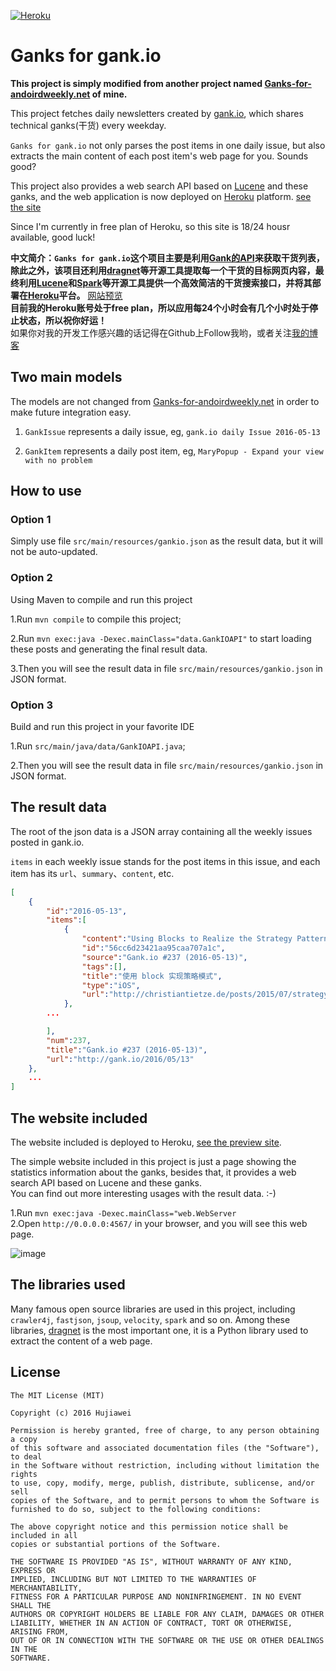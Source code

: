 [![Heroku](https://heroku-badge.herokuapp.com/?app=gankio&style=flat&svg=1)](http://gankio.herokuapp.com/)

# Ganks for gank.io

**This project is simply modified from another project named [Ganks-for-andoirdweekly.net](https://github.com/hujiaweibujidao/Ganks-for-andoirdweekly.net) of mine.**

This project fetches daily newsletters created by [gank.io](http://gank.io/), which shares technical ganks(干货) every weekday.

`Ganks for gank.io` not only parses the post items in one daily issue, but also extracts the main content of each post item's web page for you. Sounds good?

This project also provides a web search API based on [Lucene](http://lucene.apache.org/) and these ganks, and the web application is now deployed on [Heroku](https://www.heroku.com/) platform. [see the site](http://gankio.herokuapp.com/)   

Since I'm currently in free plan of Heroku, so this site is 18/24 housr available, good luck!

**中文简介：`Ganks for gank.io`这个项目主要是利用[Gank的API](http://gank.io/api)来获取干货列表，除此之外，该项目还利用[dragnet](https://github.com/seomoz/dragnet)等开源工具提取每一个干货的目标网页内容，最终利用[Lucene](http://lucene.apache.org/)和[Spark](http://sparkjava.com/)等开源工具提供一个高效简洁的干货搜索接口，并将其部署在[Heroku](https://www.heroku.com/)平台。**  [网站预览](http://gankio.herokuapp.com/)     
**目前我的Heroku账号处于free plan，所以应用每24个小时会有几个小时处于停止状态，所以祝你好运！**     
如果你对我的开发工作感兴趣的话记得在Github上Follow我哟，或者关注[我的博客](http://hujiaweibujidao.github.io/)    

## Two main models

The models are not changed from [Ganks-for-andoirdweekly.net](https://github.com/hujiaweibujidao/Ganks-for-andoirdweekly.net) in order to make future integration easy.

1. `GankIssue` represents a daily issue, eg, `gank.io daily Issue 2016-05-13`

2. `GankItem` represents a daily post item, eg, `MaryPopup - Expand your view with no problem`

## How to use

### Option 1

Simply use file `src/main/resources/gankio.json` as the result data, but it will not be auto-updated.

### Option 2

Using Maven to compile and run this project

1.Run `mvn compile` to compile this project;  

2.Run `mvn exec:java -Dexec.mainClass="data.GankIOAPI"` to start loading these posts and generating the final result data.

3.Then you will see the result data in file `src/main/resources/gankio.json` in JSON format.

### Option 3

Build and run this project in your favorite IDE

1.Run `src/main/java/data/GankIOAPI.java`;  

2.Then you will see the result data in file `src/main/resources/gankio.json` in JSON format.

## The result data

The root of the json data is a JSON array containing all the weekly issues posted in gank.io.

`items` in each weekly issue stands for the post items in this issue, and each item has its `url`、`summary`、`content`, etc.

```json
[
	{
		"id":"2016-05-13",
		"items":[
			{
				"content":"Using Blocks to Realize the Strategy Pattern Jul 10th, 2015 There’s this saying that the Strategy pattern can be realized in Swift using blocks. Without blocks, a Strategy object implements usually one required method of an interface (or protocol) to encapsulate a variation of behavior. This behavior can be switched at runtime. It’s like a\u00A0plug-in. Well, blocks can do the same. They can become attributes of an object and be switched out. They also capture context if necessary, which may sometimes be a bonus. The only drawback is that blocks can’t encapsulate state of their own except the captured\u00A0context. Here’s a real-world example from a recent project. It’s a work break timer. It deals with two types of timers, realized via dispatch queues: one for work, and one for breaks. The break timer should restart when it’s prolonged, the work timer should continue to tick if it’s started, or start itself if it wasn’t\u00A0already. Here’s a Strategy-based version of the difference in prolongation\u00A0behavior: protocol TimerProlongationStrategy { func prolong ( timer : TimerType ) } struct StartOnceTimerProlongationStrategy : TimerProlongationStrategy { func prolong ( timer : TimerType ) { if timer . isActive { return } timer . start () } } struct ResetTimerProlongationStrategy : TimerProlongationStrategy { func prolong ( timer : TimerType ) { if timer . isActive { timer . prolong () return } timer . stop () timer . start () } } That’s very verbose, but it’s straightforward to\u00A0use: class TimerCoordinator { var workTimer : Timer ! var breakTimer : Timer ! init ( workDuration : Minutes , breakDuration : Minutes ) { self . workTimer = Timer ( duration : workDuration . seconds , scheduler : self , prolongationStrategy : StartOnceTimerProlongationStrategy (), block : finishWork ) self . breakTimer = Timer ( duration : breakDuration . seconds , scheduler : self , prolongationStrategy : ResetTimerProlongationStrategy (), block : finishBreak ) } } Instead of setting up two Timer types, I can use one type and delegate variation to the prolongationStrategy \u00A0attribute. With blocks put in place of Strategy objects, it would look like\u00A0this: class TimerCoordinator { var workTimer : Timer ! var breakTimer : Timer ! init ( workDuration : Minutes , breakDuration : Minutes ) { self . workTimer = Timer ( duration : workDuration . seconds , scheduler : self , prolongationStrategy : { timer in if timer . isActive { return } timer . start () }, block : finishWork ) self . breakTimer = Timer ( duration : breakDuration . seconds , scheduler : self , prolongationStrategy : { timer in if timer . isActive { timer . prolong () return } timer . stop () timer . start () }, block : finishBreak ) } } That does read even worse than the version\u00A0before! But notice that I’ve referenced finishWork and finishBreak respectively as the last argument of the initializer. Instead of a () -> Void block, I pass in the reference to a method of\u00A0 TimerCoordinator . Strategies don’t have to be realized as in-line blocks or objects. They can be realized as methods or free functions,\u00A0too. Using functions (because methods don’t make much sense for this use case), the full code will look like\u00A0this: func startOnceTimerProlongationStrategy ( timer : Timer ) { if timer . isActive { return } timer . start () } func resetTimerProlongationStrategy ( timer : Timer ) { if timer . isActive { timer . prolong () return } timer . stop () timer . start () } class TimerCoordinator { var workTimer : Timer ! var breakTimer : Timer ! init ( workDuration : Minutes , breakDuration : Minutes ) { self . workTimer = Timer ( duration : workDuration . seconds , scheduler : self , prolongationStrategy : startOnceTimerProlongationStrategy , block : finishWork ) self . breakTimer = Timer ( duration : breakDuration . seconds , scheduler : self , prolongationStrategy : resetTimerProlongationStrategy , block : finishBreak ) } } This gets around inline blocks which are hard to read and doesn’t introduce unnecessary\u00A0objects. Blocks are nice as they are, but functions as first-class citizens of Swift are even nicer because handles to them can be passed instead of\u00A0blocks. Using functions for this will work only if you don’t need to have stateful Strategy instances. In my case, the Strategy objects were simple wrappers around real functions, so it worked\u00A0nicely.",
				"id":"56cc6d23421aa95caa707a1c",
				"source":"Gank.io #237 (2016-05-13)",
				"tags":[],
				"title":"使用 block 实现策略模式",
				"type":"iOS",
				"url":"http://christiantietze.de/posts/2015/07/strategy-blocks/"
			},
        ...

		],
		"num":237,
		"title":"Gank.io #237 (2016-05-13)",
		"url":"http://gank.io/2016/05/13"
	},
    ...
]
```

## The website included

The website included is deployed to Heroku, [see the preview site](http://gankio.herokuapp.com/).

The simple website included in this project is just a page showing the statistics information about the ganks, besides that, it provides a web search API based on Lucene and these ganks.      
You can find out more interesting usages with the result data. :-)

1.Run `mvn exec:java -Dexec.mainClass="web.WebServer`   
2.Open `http://0.0.0.0:4567/` in your browser, and you will see this web page.

![image](gankio.png)

## The libraries used

Many famous open source libraries are used in this project, including `crawler4j`,  `fastjson`, `jsoup`, `velocity`, `spark` and so on. Among these libraries, [dragnet](https://github.com/seomoz/dragnet) is the most important one, it is a Python library used to extract the content of a web page.

## License

```
The MIT License (MIT)

Copyright (c) 2016 Hujiawei

Permission is hereby granted, free of charge, to any person obtaining a copy
of this software and associated documentation files (the "Software"), to deal
in the Software without restriction, including without limitation the rights
to use, copy, modify, merge, publish, distribute, sublicense, and/or sell
copies of the Software, and to permit persons to whom the Software is
furnished to do so, subject to the following conditions:

The above copyright notice and this permission notice shall be included in all
copies or substantial portions of the Software.

THE SOFTWARE IS PROVIDED "AS IS", WITHOUT WARRANTY OF ANY KIND, EXPRESS OR
IMPLIED, INCLUDING BUT NOT LIMITED TO THE WARRANTIES OF MERCHANTABILITY,
FITNESS FOR A PARTICULAR PURPOSE AND NONINFRINGEMENT. IN NO EVENT SHALL THE
AUTHORS OR COPYRIGHT HOLDERS BE LIABLE FOR ANY CLAIM, DAMAGES OR OTHER
LIABILITY, WHETHER IN AN ACTION OF CONTRACT, TORT OR OTHERWISE, ARISING FROM,
OUT OF OR IN CONNECTION WITH THE SOFTWARE OR THE USE OR OTHER DEALINGS IN THE
SOFTWARE.
```
